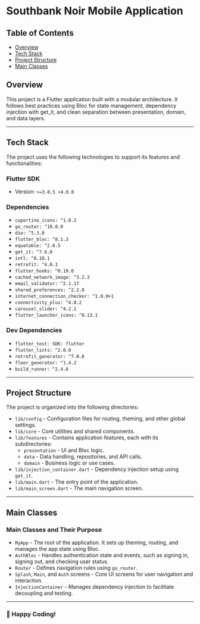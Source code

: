 # Southbank Noir Mobile Application

## Table of Contents
- [Overview](#overview)
- [Tech Stack](#tech-stack)
- [Project Structure](#project-structure)
- [Main Classes](#main-classes)

## Overview
This project is a Flutter application built with a modular architecture. It follows best practices using Bloc for state management, dependency injection with get_it, and clean separation between presentation, domain, and data layers.

---

## Tech Stack
The project uses the following technologies to support its features and functionalities:

### **Flutter SDK**
- Version: `>=3.0.5 <4.0.0`

### **Dependencies**
- `cupertino_icons: ^1.0.2`
- `go_router: ^10.0.0`
- `dio: ^5.3.0`
- `flutter_bloc: ^8.1.3`
- `equatable: ^2.0.5`
- `get_it: ^7.6.0`
- `intl: ^0.18.1`
- `retrofit: ^4.0.1`
- `flutter_hooks: ^0.19.0`
- `cached_network_image: ^3.2.3`
- `email_validator: ^2.1.17`
- `shared_preferences: ^2.2.0`
- `internet_connection_checker: ^1.0.0+1`
- `connectivity_plus: ^4.0.2`
- `carousel_slider: ^4.2.1`
- `flutter_launcher_icons: ^0.13.1`

### **Dev Dependencies**
- `flutter_test: SDK: flutter`
- `flutter_lints: ^2.0.0`
- `retrofit_generator: ^7.0.8`
- `floor_generator: ^1.4.2`
- `build_runner: ^2.4.6`

---

## Project Structure
The project is organized into the following directories:

- `lib/config` - Configuration files for routing, theming, and other global settings.
- `lib/core` - Core utilities and shared components.
- `lib/features` - Contains application features, each with its subdirectories:
  - `presentation` - UI and Bloc logic.
  - `data` - Data handling, repositories, and API calls.
  - `domain` - Business logic or use cases.
- `lib/injection_container.dart` - Dependency injection setup using `get_it`.
- `lib/main.dart` - The entry point of the application.
- `lib/main_screen.dart` - The main navigation screen.

---

## Main Classes
### **Main Classes and Their Purpose**
- `MyApp` - The root of the application. It sets up theming, routing, and manages the app state using Bloc.
- `AuthBloc` - Handles authentication state and events, such as signing in, signing out, and checking user status.
- `Router` - Defines navigation rules using `go_router`.
- `Splash`, `Main`, and `Auth` screens - Core UI screens for user navigation and interaction.
- `InjectionContainer` - Manages dependency injection to facilitate decoupling and testing.

---

### 🎯 Happy Coding!
